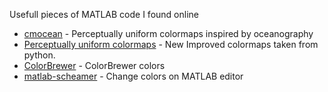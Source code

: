 Usefull pieces of MATLAB code I found online 

- [cmocean][1] - Perceptually uniform colormaps inspired by oceanography
- [Perceptually uniform colormaps][2] - New Improved colormaps taken from python.
- [ColorBrewer][3] - ColorBrewer colors
- [matlab-scheamer][4] - Change colors on MATLAB editor

[1]: https://www.mathworks.com/matlabcentral/fileexchange/57773-cmocean-perceptually-uniform-colormaps
[2]: https://www.mathworks.com/matlabcentral/fileexchange/51986-perceptually-uniform-colormaps
[3]: https://www.mathworks.com/matlabcentral/fileexchange/45208-colorbrewer--attractive-and-distinctive-colormaps
[4]: https://github.com/scottclowe/matlab-schemer
